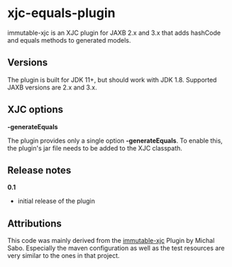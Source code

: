 # xjc-equals-plugin

immutable-xjc is an XJC plugin for JAXB 2.x and 3.x that adds hashCode and equals methods to generated models.

## Versions
The plugin is built for JDK 11+, but should work with JDK 1.8. Supported JAXB versions are 2.x and 3.x.

## XJC options
**-generateEquals**

The plugin provides only a single option **-generateEquals**. To enable this, the plugin's jar file needs to be added to the XJC classpath.

## Release notes
**0.1**
- initial release of the plugin

## Attributions
This code was mainly derived from the [immutable-xjc](https://github.com/sabomichal/immutable-xjc) Plugin by Michal Sabo. Especially the maven configuration as well as the test resources are very similar to the ones in that project.